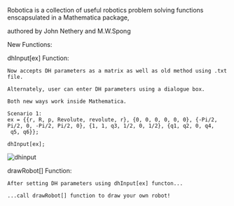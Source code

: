 Robotica is a collection of useful robotics problem solving functions enscapsulated in a Mathematica package,

authored by John Nethery and M.W.Spong

New Functions:

dhInput[ex] Function:

    Now accepts DH parameters as a matrix as well as old method using .txt file.
  
    Alternately, user can enter DH parameters using a dialogue box.
  
    Both new ways work inside Mathematica.
    
    Scenario 1:
    ex = {{r, R, p, Revolute, revolute, r}, {0, 0, 0, 0, 0, 0}, {-Pi/2, 
    Pi/2, 0, -Pi/2, Pi/2, 0}, {1, 1, q3, 1/2, 0, 1/2}, {q1, q2, 0, q4,
     q5, q6}}; 
     
    dhInput[ex];

     
![dhinput](https://cloud.githubusercontent.com/assets/25996170/24841516/25c48dd6-1d4c-11e7-94be-e2e69a122337.JPG)    
    

drawRobot[] Function:

    After setting DH parameters using dhInput[ex] functon...
  
    ...call drawRobot[] function to draw your own robot!

